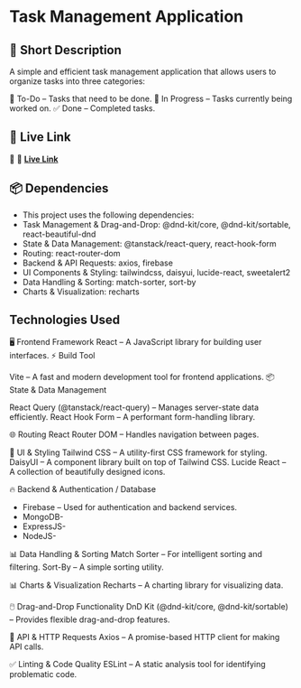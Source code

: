 # Task Management Application

## 🌟 Short Description
A simple and efficient task management application that allows users to organize tasks into three categories:

📌 To-Do – Tasks that need to be done.
🚧 In Progress – Tasks currently being worked on.
✅ Done – Completed tasks.

## 🚀 Live Link
🔗 🔗 **[Live Link](https://task-management-21-02-25.netlify.app/)**  

## 📦 Dependencies
- This project uses the following dependencies:
- Task Management & Drag-and-Drop: @dnd-kit/core, @dnd-kit/sortable, react-beautiful-dnd
- State & Data Management: @tanstack/react-query, react-hook-form
- Routing: react-router-dom
- Backend & API Requests: axios, firebase
- UI Components & Styling: tailwindcss, daisyui, lucide-react, sweetalert2
- Data Handling & Sorting: match-sorter, sort-by
- Charts & Visualization: recharts


## Technologies Used
🖥️ Frontend Framework
React – A JavaScript library for building user interfaces.
⚡ Build Tool

Vite – A fast and modern development tool for frontend applications.
📦 State & Data Management

React Query (@tanstack/react-query) – Manages server-state data efficiently.
React Hook Form – A performant form-handling library.

🌐 Routing
React Router DOM – Handles navigation between pages.

🎨 UI & Styling
Tailwind CSS – A utility-first CSS framework for styling.
DaisyUI – A component library built on top of Tailwind CSS.
Lucide React – A collection of beautifully designed icons.

🔥 Backend & Authentication / Database
- Firebase – Used for authentication and backend services.
- MongoDB- 
- ExpressJS-
- NodeJS-


📊 Data Handling & Sorting
Match Sorter – For intelligent sorting and filtering.
Sort-By – A simple sorting utility.

📊 Charts & Visualization
Recharts – A charting library for visualizing data.

🖱️ Drag-and-Drop Functionality
DnD Kit (@dnd-kit/core, @dnd-kit/sortable) – Provides flexible drag-and-drop features.


🔧 API & HTTP Requests
Axios – A promise-based HTTP client for making API calls.

✅ Linting & Code Quality
ESLint – A static analysis tool for identifying problematic code.